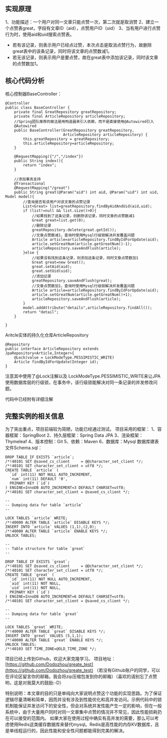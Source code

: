 实现原理
----
1、功能描述：一个用户对同一文章只能点赞一次，第二次就是取消赞
2、建立一个点赞表great，字段有文章ID（aid），点赞用户ID（uid）
3、当有用户进行点赞行为时，使用aid和uid搜索点赞表。

 - 若有该记录，则表示用户已经点过赞，本次点击是取消点赞行为，故删除great表中的该条记录，同时将该文章的点赞数减1。
 - 若无该记录，则表示用户是要点赞，故在great表中添加该记录，同时该文章的点赞数加1。

核心代码分析
------
核心控制器BaseController：

```
@Controller
public class BaseController {
    private final GreatRepository greatRepository;
    private final ArticleRepository articleRepository;
    //Spring团队推荐的做法是用构造器来引入依赖，而不是直接使用@Autowired引入
    @Autowired
    public BaseController(GreatRepository greatRepository,
                          ArticleRepository articleRepository) {
        this.greatRepository = greatRepository;
        this.articleRepository=articleRepository;
    }

    @RequestMapping({"/","/index"})
    public String index(){
        return "index";
    }

	//添加事务支持
    @Transactional
    @RequestMapping("/great")
    public String great(@Param("aid") int aid, @Param("uid") int uid, Model model){
        //查询是否有该用户对该文章的点赞记录
        List<Great> list=greatRepository.findByAidAndUid(aid,uid);
        if (list!=null && list.size()>0){
            //如果找到了这条记录，则删除该记录，同时文章的点赞数减1
            Great great=list.get(0);
            //删除记录
            greatRepository.delete(great.getId());
            //文章点赞数减1，查询时使用Mysql行级锁解决并发覆盖问题
            Article article=articleRepository.findByIdForUpdate(aid);
            article.setGreatNum(article.getGreatNum()-1);
            articleRepository.saveAndFlush(article);
        }else {
            //如果没有找到这条记录，则添加这条记录，同时文章点赞数加1
            Great great=new Great();
            great.setAid(aid);
            great.setUid(uid);
            //添加记录
            greatRepository.saveAndFlush(great);
            //文章点赞数加1，查询时使用Mysql行级锁解决并发覆盖问题
            Article article=articleRepository.findByIdForUpdate(aid);
            article.setGreatNum(article.getGreatNum()+1);
            articleRepository.saveAndFlush(article);
        }
        model.addAttribute("details",articleRepository.findAll());
        return "detail";
    }

}

```
Aritcle实体的持久化仓库ArticleRepository
```
@Repository
public interface ArticleRepository extends JpaRepository<Article,Integer>{
    @Lock(value = LockModeType.PESSIMISTIC_WRITE)
    Article findByIdForUpdate(Integer id);
}
```
注意其中使用了@Lock注解以及 LockModeType.PESSIMISTIC_WRITE来让JPA使用数据库层的行级锁，在事务中，该行级锁能解决对同一条记录的并发修改问题。

代码中已经附有详细注解

完整实例的相关信息
---------
为了突出重点，项目前端较为简陋，功能已经通过测试。
项目采用的框架：
1、容器框架：SpringBoot
2、持久层框架：Spring Data JPA
3、渲染框架：Thymeleaf
4、版本控制：Git
5、依赖：Maven
6、数据库：Mysql
数据库建表文件Schema.sql：

```
DROP TABLE IF EXISTS `article`;
/*!40101 SET @saved_cs_client     = @@character_set_client */;
/*!40101 SET character_set_client = utf8 */;
CREATE TABLE `article` (
  `id` int(11) NOT NULL AUTO_INCREMENT,
  `num` int(11) DEFAULT '0',
  PRIMARY KEY (`id`)
) ENGINE=InnoDB AUTO_INCREMENT=3 DEFAULT CHARSET=utf8;
/*!40101 SET character_set_client = @saved_cs_client */;

--
-- Dumping data for table `article`
--

LOCK TABLES `article` WRITE;
/*!40000 ALTER TABLE `article` DISABLE KEYS */;
INSERT INTO `article` VALUES (1,1),(2,0);
/*!40000 ALTER TABLE `article` ENABLE KEYS */;
UNLOCK TABLES;

--
-- Table structure for table `great`
--

DROP TABLE IF EXISTS `great`;
/*!40101 SET @saved_cs_client     = @@character_set_client */;
/*!40101 SET character_set_client = utf8 */;
CREATE TABLE `great` (
  `id` int(11) NOT NULL AUTO_INCREMENT,
  `aid` int(11) NOT NULL,
  `uid` int(11) NOT NULL,
  PRIMARY KEY (`id`)
) ENGINE=InnoDB AUTO_INCREMENT=6 DEFAULT CHARSET=utf8;
/*!40101 SET character_set_client = @saved_cs_client */;

--
-- Dumping data for table `great`
--

LOCK TABLES `great` WRITE;
/*!40000 ALTER TABLE `great` DISABLE KEYS */;
INSERT INTO `great` VALUES (5,1,1);
/*!40000 ALTER TABLE `great` ENABLE KEYS */;
UNLOCK TABLES;
/*!40103 SET TIME_ZONE=@OLD_TIME_ZONE */;
```



项目已经上传到Github，欢迎大家克隆学习。
项目地址：[https://github.com/Dodozhou/greate_test](https://github.com/Dodozhou/greate_test)
（若没有Github账户的同学，可以在评论区留言你的邮箱，我会将zip压缩包发到你的邮箱）（喜欢的请别忘了点赞哟，这是对我莫大的鼓励:-D）

特别说明：本文章的目的只是单纯向大家说明点赞这个功能的实现思路。为了保证逻辑尽量清晰和简单，因而并没有涉及到性能优化和高并发访问。示例代码中的锁机制能保证并发访问下的安全性，但会对系统并发性能产生一定的影响，但在一般系统中，由于大量用户同时对同一文章集中点赞的情况并不常见，因此性能损耗扔在可以接受的范围内。
如果大家在使用过程中确实有高并发的需要，那么可以考虑使用Redis这类缓存数据库来替代mysql。Redis是高性能的内存KV数据库，且是单线程运行的，因此性能和安全性问题都能得到完美的解决。
